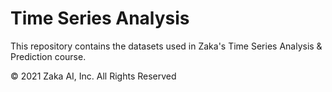 # Time Series Analysis

This repository contains the datasets used in Zaka's Time Series Analysis & Prediction course.

© 2021 Zaka AI, Inc. All Rights Reserved
